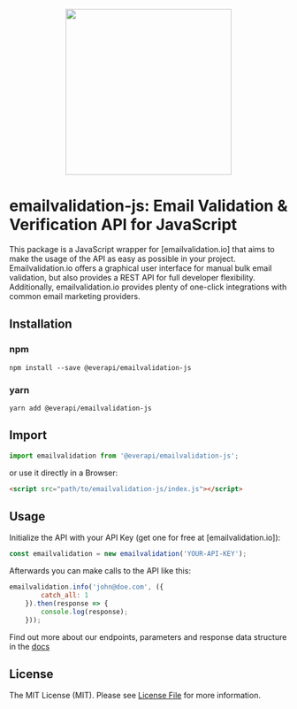 <p align="center">
<img src="https://app.emailvalidation.io/img/logo/emailvalidation.png" width="300"/>
</p>

# emailvalidation-js: Email Validation & Verification API for JavaScript

This package is a JavaScript wrapper for [emailvalidation.io] that aims to make the usage of the API as easy as possible in your project.
Emailvalidation.io offers a graphical user interface for manual bulk email validation, but also provides a REST API for full developer flexibility.
Additionally, emailvalidation.io provides plenty of one-click integrations with common email marketing providers.

## Installation

### npm
```shell
npm install --save @everapi/emailvalidation-js
```
### yarn
```shell
yarn add @everapi/emailvalidation-js
```

## Import

```js
import emailvalidation from '@everapi/emailvalidation-js';
```

or use it directly in a Browser:

```html
<script src="path/to/emailvalidation-js/index.js"></script>
```

## Usage

Initialize the API with your API Key (get one for free at [emailvalidation.io]):

```js
const emailvalidation = new emailvalidation('YOUR-API-KEY');
```

Afterwards you can make calls to the API like this:

```js
emailvalidation.info('john@doe.com', ({
        catch_all: 1
    }).then(response => {
        console.log(response);
    }));
```

Find out more about our endpoints, parameters and response data structure in the [docs]

## License

The MIT License (MIT). Please see [License File](LICENSE.md) for more information.

[docs]: https://emailvalidation.io/docs
[emailvalidation.com]: https://emailvalidation.com
